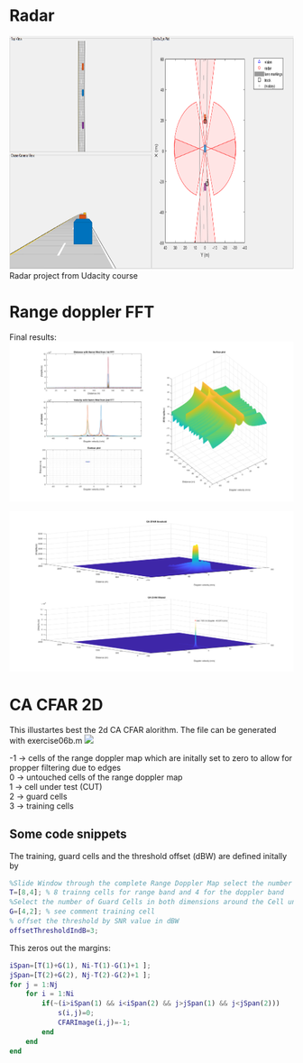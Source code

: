 # Radar
<img src="images/1.png" width="779" height="414" />
Radar project from Udacity course

# Range doppler FFT

Final results:
<img src="images/rangedoppler1.png" width="779" />

<img src="images/rangedoppler2.png" width="779" />

# CA CFAR 2D
This illustartes best the 2d CA CFAR alorithm. The file can be generated with exercise06b.m
<img src="images/2dCACFAR.gif" width="779" />

-1 -> cells of the range doppler map which are initally set to zero to allow for propper filtering due to edges  
0  -> untouched cells of the range doppler map  
1  -> cell under test (CUT)  
2  -> guard cells  
3  -> training cells  

## Some code snippets
The training, guard cells and the threshold offset (dBW) are defined initally by
```matlab
%Slide Window through the complete Range Doppler Map select the number of Training Cells in both the dimensions.
T=[8,4]; % 8 trainng cells for range band and 4 for the doppler band
%Select the number of Guard Cells in both dimensions around the Cell under test (CUT) for accurate estimation
G=[4,2]; % see comment training cell
% offset the threshold by SNR value in dBW
offsetThresholdIndB=3;
```

This zeros out the margins:
```matlab
iSpan=[T(1)+G(1), Ni-T(1)-G(1)+1 ];
jSpan=[T(2)+G(2), Nj-T(2)-G(2)+1 ];
for j = 1:Nj
    for i = 1:Ni
        if(~(i>iSpan(1) && i<iSpan(2) && j>jSpan(1) && j<jSpan(2)))
            s(i,j)=0;
            CFARImage(i,j)=-1;
        end
    end
end
```
